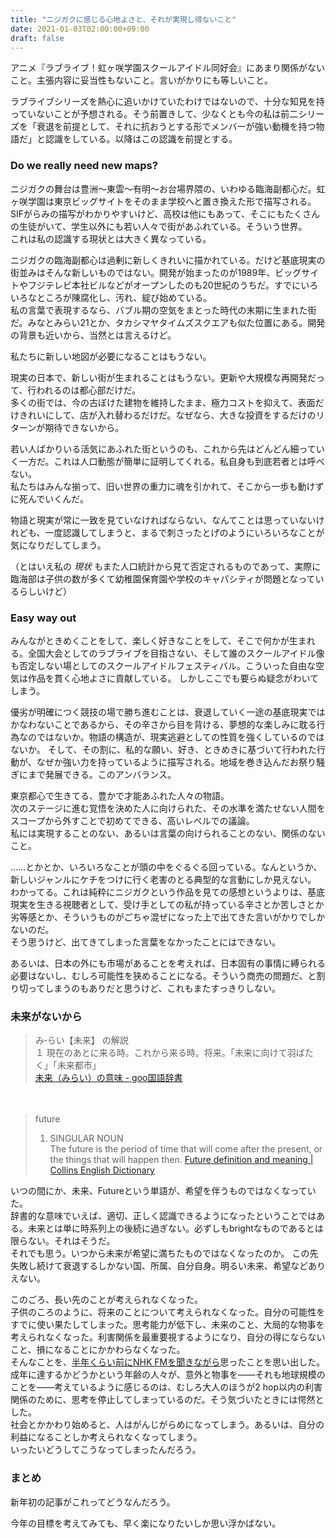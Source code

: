 ```yaml
---
title: "ニジガクに感じる心地よさと、それが実現し得ないこと"
date: 2021-01-03T02:00:00+09:00
draft: false
---
```


アニメ『ラブライブ！虹ヶ咲学園スクールアイドル同好会』にあまり関係がないこと。主張内容に妥当性もないこと。言いがかりにも等しいこと。

<!-- more -->

ラブライブシリーズを熱心に追いかけていたわけではないので、十分な知見を持っていないことが予想される。そう前置きして、少なくとも今の私は前二シリーズを「衰退を前提として、それに抗おうとする形でメンバーが強い動機を持つ物語だ」と認識をしている。以降はこの認識を前提とする。

### Do we really need new maps?

ニジガクの舞台は豊洲～東雲～有明～お台場界隈の、いわゆる臨海副都心だ。虹ヶ咲学園は東京ビッグサイトをそのまま学校へと置き換えた形で描写される。SIFがらみの描写がわかりやすいけど、高校は他にもあって、そこにもたくさんの生徒がいて、学生以外にも若い人々で街があふれている。そういう世界。  
これは私の認識する現状とは大きく異なっている。

ニジガクの臨海副都心は過剰に新しくきれいに描かれている。だけど基底現実の街並みはそんな新しいものではない。開発が始まったのが1989年、ビッグサイトやフジテレビ本社ビルなどがオープンしたのも20世紀のうちだ。すでにいろいろなところが陳腐化し、汚れ、綻び始めている。  
私の言葉で表現するなら、バブル期の空気をまとった時代の末期に生まれた街だ。みなとみらい21とか、タカシマヤタイムズスクエアも似た位置にある。開発の背景も近いから、当然とは言えるけど。

私たちに新しい地図が必要になることはもうない。

現実の日本で、新しい街が生まれることはもうない。更新や大規模な再開発だって、行われるのは都心部だけだ。  
多くの街では、今の古ぼけた建物を維持したまま、極力コストを抑えて、表面だけきれいにして、店が入れ替わるだけだ。なぜなら、大きな投資をするだけのリターンが期待できないから。

若い人ばかりいる活気にあふれた街というのも、これから先はどんどん細っていく一方だ。これは人口動態が簡単に証明してくれる。私自身も到底若者とは呼べない。    
私たちはみんな揃って、旧い世界の重力に魂を引かれて、そこから一歩も動けずに死んでいくんだ。

物語と現実が常に一致を見ていなければならない、なんてことは思っていないけれども、一度認識してしまうと、まるで刺さったとげのようにいろいろなことが気になりだしてしまう。  

（とはいえ私の _現状_ もまた人口統計から見て否定されるものであって、実際に臨海部は子供の数が多くて幼稚園保育園や学校のキャパシティが問題となっているらしいけど）

### Easy way out

みんながときめくことをして、楽しく好きなことをして、そこで何かが生まれる。全国大会としてのラブライブを目指さない、そして誰のスクールアイドル像も否定しない場としてのスクールアイドルフェスティバル。こういった自由な空気は作品を貫く心地よさに貢献している。
しかしここでも要らぬ疑念がわいてしまう。

優劣が明確につく競技の場で勝ち進むことは、衰退していく一途の基底現実ではかなわないことであるから、その辛さから目を背ける、夢想的な楽しみに耽る行為なのではないか。物語の構造が、現実逃避としての性質を強くしているのではないか。
そして、その割に、私的な願い、好き、ときめきに基づいて行われた行動が、なぜか強い力を持っているように描写される。地域を巻き込んだお祭り騒ぎにまで発展できる。このアンバランス。

東京都心で生きてる、豊かで才能あふれた人々の物語。  
次のステージに進む覚悟を決めた人に向けられた、その水準を満たせない人間をスコープから外すことで初めてできる、高いレベルでの議論。  
私には実現することのない、あるいは言葉の向けられることのない、関係のないこと。

……とかとか、いろいろなことが頭の中をぐるぐる回っている。なんというか、新しいジャンルにケチをつけに行く老害のとる典型的な言動にしか見えない。  
わかってる。これは純粋にニジガクという作品を見ての感想というよりは、基底現実を生きる視聴者として、受け手としての私が持っている辛さとか苦しさとか劣等感とか、そういうものがごちゃ混ぜになった上で出てきた言いがかりでしかないのだ。  
そう思うけど、出てきてしまった言葉をなかったことにはできない。

あるいは、日本の外にも市場があることを考えれば、日本固有の事情に縛られる必要はないし、むしろ可能性を狭めることになる。そういう商売の問題だ、と割り切ってしまうのもありだと思うけど、これもまたすっきりしない。

### 未来がないから

> み‐らい【未来】 の解説  
> １ 現在のあとに来る時。これから来る時。将来。「未来に向けて羽ばたく」「未来都市」  
> [未来（みらい）の意味 - goo国語辞書](https://dictionary.goo.ne.jp/word/%E6%9C%AA%E6%9D%A5/ )

　

> future  
> 1. SINGULAR NOUN  
> The future is the period of time that will come after the present, or the things that will happen then.
> [Future definition and meaning | Collins English Dictionary](https://www.collinsdictionary.com/dictionary/english/future)

いつの間にか、未来、Futureという単語が、希望を伴うものではなくなっていた。  
辞書的な意味でいえば、適切、正しく認識できるようになったということではある。未来とは単に時系列上の後続に過ぎない。必ずしもbrightなものであるとは限らない。それはそうだ。  
それでも思う。いつから未来が希望に満ちたものではなくなったのか。
この先失敗し続けて衰退するしかない国、所属、自分自身。明るい未来、希望などありえない。

このごろ、長い先のことが考えられなくなった。  
子供のころのように、将来のことについて考えられなくなった。自分の可能性をすでに使い果たしてしまった。思考能力が低下し、未来のこと、大局的な物事を考えられなくなった。利害関係を最重要視するようになり、自分の得にならないこと、損になることにかかわらなくなった。  
そんなことを、[半年くらい前にNHK FMを聞きながら](https://www4.nhk.or.jp/ml/x/2020-08-13/07/69689/4684608/)思ったことを思い出した。  
成年に達するかどうかという年齢の人々が、意外と物事を――それも地球規模のことを――考えているように感じるのは、むしろ大人のほうが2 hop以内の利害関係のために、思考を停止してしまっているのだ。そう気づいたときには愕然とした。  
社会とかかわり始めると、人はがんじがらめになってしまう。あるいは、自分の利益になることしか考えられなくなってしまう。  
いったいどうしてこうなってしまったんだろう。


### まとめ


新年初の記事がこれってどうなんだろう。

今年の目標を考えてみても、早く楽になりたいしか思い浮かばない。